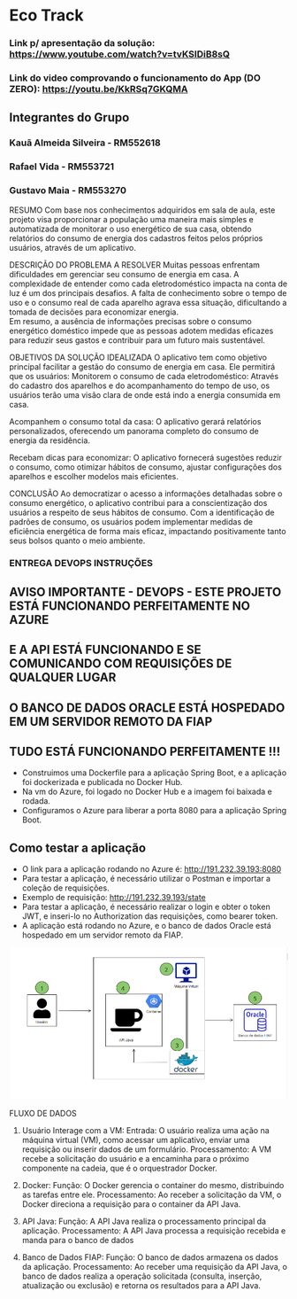 # Eco Track

### Link p/ apresentação da solução: https://www.youtube.com/watch?v=tvKSlDiB8sQ

### Link do video comprovando o funcionamento do App (DO ZERO): https://youtu.be/KkRSq7GKQMA

## Integrantes do Grupo

### Kauã Almeida Silveira - RM552618
### Rafael Vida - RM553721
### Gustavo Maia - RM553270

RESUMO 
Com base nos conhecimentos adquiridos em sala de aula, este projeto visa proporcionar a população uma maneira mais simples e automatizada de monitorar o uso energético de sua casa, obtendo relatórios do consumo de energia dos cadastros feitos pelos próprios usuários, através de um aplicativo. 
 
DESCRIÇÃO DO PROBLEMA A RESOLVER 
Muitas pessoas enfrentam dificuldades em gerenciar seu consumo de energia em casa. A complexidade de entender como cada eletrodoméstico impacta na conta de luz é um dos principais desafios. A falta de conhecimento sobre o tempo de uso e o consumo real de cada aparelho agrava essa situação, dificultando a tomada de decisões para economizar energia.  
Em resumo, a ausência de informações precisas sobre o consumo energético doméstico impede que as pessoas adotem medidas eficazes para reduzir seus gastos e contribuir para um futuro mais sustentável. 
 
OBJETIVOS DA SOLUÇÃO IDEALIZADA 
O aplicativo tem como objetivo principal facilitar a gestão do consumo de energia em casa. Ele permitirá que os usuários: 
Monitorem o consumo de cada eletrodoméstico: Através do cadastro dos aparelhos e do acompanhamento do tempo de uso, os usuários terão uma visão clara de onde está indo a energia consumida em casa. 
 
Acompanhem o consumo total da casa: O aplicativo gerará relatórios personalizados, oferecendo um panorama completo do consumo de energia da residência. 
 
Recebam dicas para economizar: O aplicativo fornecerá sugestões reduzir o consumo, como otimizar hábitos de consumo, ajustar configurações dos aparelhos e escolher modelos mais eficientes. 
 
CONCLUSÃO 
Ao democratizar o acesso a informações detalhadas sobre o consumo energético, o aplicativo contribui para a conscientização dos usuários a respeito de seus hábitos de consumo. Com a identificação de padrões de consumo, os usuários podem implementar medidas de eficiência energética de forma mais eficaz, impactando positivamente tanto seus bolsos quanto o meio ambiente. 

### ENTREGA DEVOPS INSTRUÇÕES

## AVISO IMPORTANTE - DEVOPS - ESTE PROJETO ESTÁ FUNCIONANDO PERFEITAMENTE NO AZURE
## E A API ESTÁ FUNCIONANDO E SE COMUNICANDO COM REQUISIÇÕES DE QUALQUER LUGAR
## O BANCO DE DADOS ORACLE ESTÁ HOSPEDADO EM UM SERVIDOR REMOTO DA FIAP
## TUDO ESTÁ FUNCIONANDO PERFEITAMENTE !!! 

- Construimos uma Dockerfile para a aplicação Spring Boot, e a aplicação foi dockerizada e publicada no Docker Hub.
- Na vm do Azure, foi logado no Docker Hub e a imagem foi baixada e rodada.
- Configuramos o Azure para liberar a porta 8080 para a aplicação Spring Boot.

## Como testar a aplicação

- O link para a aplicação rodando no Azure é: http://191.232.39.193:8080
- Para testar a aplicação, é necessário utilizar o Postman e importar a coleção de requisições.
- Exemplo de requisição: http://191.232.39.193/state
- Para testar a aplicação, é necessário realizar o login e obter o token JWT, e inseri-lo no Authorization das requisições, como bearer token.
- A aplicação está rodando no Azure, e o banco de dados Oracle está hospedado em um servidor remoto da FIAP.

![DESENHO-ARQUITETURA](./desenho.png)

FLUXO DE DADOS 

1. Usuário Interage com a VM: 
Entrada: O usuário realiza uma ação na máquina virtual (VM), como acessar um aplicativo, enviar uma requisição ou inserir dados de um formulário. 
Processamento: A VM recebe a solicitação do usuário e a encaminha para o próximo componente na cadeia, que é o orquestrador Docker. 

2. Docker: 
Função: O Docker gerencia o container do mesmo, distribuindo as tarefas entre ele. 
Processamento: Ao receber a solicitação da VM, o Docker direciona a requisição para o container da API Java. 

3. API Java: 
Função: A API Java realiza o processamento principal da aplicação. 
Processamento: A API Java processa a requisição recebida e manda para o banco de dados 

4. Banco de Dados FIAP: 
Função: O banco de dados armazena os dados da aplicação. 
Processamento: Ao receber uma requisição da API Java, o banco de dados realiza a operação solicitada (consulta, inserção, atualização ou exclusão) e retorna os resultados para a API Java. 
